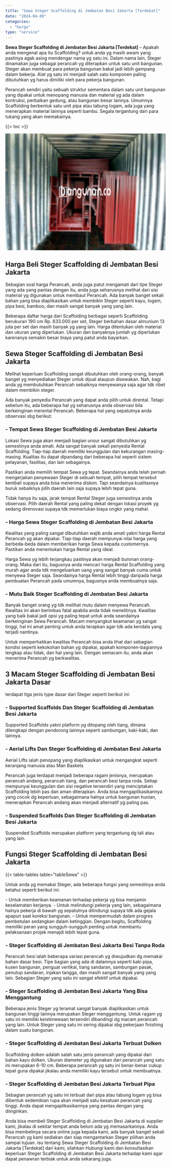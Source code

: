 ```yaml
---
title: "Sewa Steger Scaffolding di Jembatan Besi Jakarta [Terdekat]"
date: "2024-04-09"
categories: 
  - "harga"
type: "service"
---
```


**Sewa Steger Scaffolding di Jembatan Besi Jakarta \[Terdekat\]** – Apakah anda mengenal apa itu Scaffolding? untuk anda yg masih awam yang pastinya agak asing mendengar nama yg satu ini. Dalam nama lain, Steger dinamakan juga sebagai perancah yg diterapkan untuk satu unit bangunan. Steger akan membuat para pekerja bangunan bakal jadi lebih gampang dalam bekerja. Alat yg satu ini menjadi salah satu komponen paling dibutuhkan yg harus dimiliki oleh para pekerja bangunan.

Perancah sendiri yaitu sebuah struktur sementara dalam satu unit bangunan yang dipakai untuk menopang manusia dan material yg ada dalam kontruksi, perbaikan gedung, atau bangunan besar lainnya. Umumnya Scaffolding berbentuk satu unit pipa atau tabung logam, ada juga yang menerapkan material lainnya seperti bambu. Segala tergantung dari para tukang yang akan memakainya.

{{< toc >}}

![Sewa Steger Scaffolding di Jembatan Besi Jakarta [Terdekat]](/images/sewa-scaffolding-steger-15.png)

## Harga Beli Steger Scaffolding di Jembatan Besi Jakarta

Sebagian soal harga Perancah, anda juga patut mengamati dari tipe Steger yang ada yang pantas dengan itu, anda juga seharusnya melihat dari sisi material yg digunakan untuk membaut Perancah. Ada banyak banget sekali bahan yang bisa diaplikasikan untuk membikin Steger seperti kayu, logam, pipa besi, bamboo, dan masih sangat banyak yang yang lain.

Beberapa daftar harga dari Scaffolding berbagai seperti Scaffolding berukuran 190 cm Rp. 633.000 per set, Steger berbahan dasar almunium 13 juta per set dan masih banyak yg yang lain. Harga ditentukan oleh material dan ukuran yang diperlukan. Ukuran dan banyaknya jumlah yg diperlukan karenanya semakin besar biaya yang patut anda bayarkan.

## Sewa Steger Scaffolding di Jembatan Besi Jakarta

Melihat keperluan Scaffolding sangat dibutuhkan oleh orang-orang, banyak banget yg menyediakan Steger untuk dijual ataupun disewakan. Nah, bagi anda yg membutuhkan Perancah sebaiknya menyewanya saja agar tdk ribet dalam membikin steger.

Ada banyak penyedia Perancah yang dapat anda pilih untuk dirental. Tetapi sebelum itu, ada beberapa hal yg seharusnya anda observasi bila berkeinginan merental Perancah. Beberapa hal yang sepatutnya anda observasi sbg berikut:

### \- Tempat Sewa Steger Scaffolding di Jembatan Besi Jakarta

Lokasi Sewa juga akan menjadi bagian unsur sangat dibutuhkan yg semestinya anda amati. Ada sangat banyak sekali penyedia Rental Scaffolding. Tiap-tiap daerah memiliki keunggulan dan kekurangan masing-masing. Kualitas itu dapat dipandang dari beberapa hal seperti sistem pelayanan, fasilitas, dan lain sebagainya.

Pastikan anda memilih tempat Sewa yg tepat. Seandainya anda telah pernah mengerjakan penyewaan Steger di sebuah tempat, pilih tempat tersebut kembali supaya anda bisa menerima diskon. Tapi seandainya kualitasnya buruk sebaiknya pilih daerah lain saja supaya lebih tepat guna.

Tidak hanya itu saja, jarak tempat Rental Steger juga semestinya anda observasi. Pilih daerah Rental yang paling dekat dengan lokasi proyek yg sedang direnovasi supaya tdk memerlukan biaya ongkir yang mahal.

### \- Harga Sewa Steger Scaffolding di Jembatan Besi Jakarta

Kwalitas yang paling sangat dibutuhkan wajib anda amati yakni harga Rental Perancah yg akan dipakai. Tiap-tiap daerah mempunyai nilai harga yang berbeda-beda dalam memberikan harga Sewa kepada customernya. Pastikan anda menentukan harga Rental yang ideal.

Harga Sewa yg lebih terjangkau pastinya akan menjadi buronan orang-orang. Maka dari itu, bagusnya anda mencari harga Rental Scaffolding yang murah agar anda tdk mengeluarkan uang yang sangat banyak cuma untuk menyewa Steger saja. Seandainya harga Rental lebih tinggi daripada harga pembuatan Perancah pada umumnya, bagusnya anda membuatnya saja.

### \- Mutu Baik Steger Scaffolding di Jembatan Besi Jakarta

Banyak banget orang yg tdk melihat mutu dalam menyewa Perancah. Kwalitas ini akan berimbas fatal apabila anda tidak menelitinya. Kwalitas yang baik bakal jadi opsi yg paling tepat untuk anda seandainya berkeinginan Sewa Perancah. Macam menyangkut keamanan yg sangat tinggi, hal ini amat penting untuk anda terapkan agar tdk ada kendala yang terjadi nantinya.

Untuk memperhatikan kwalitas Perancah bisa anda lihat dari sebagian kondisi seperti kekokohan bahan yg dipakai, apakah komponen-bagiannya lengkap atau tidak, dan hal yang lain. Dengan semacam itu, anda akan menerima Perancah yg berkwalitas.

## 3 Macam Steger Scaffolding di Jembatan Besi Jakarta Dasar

terdapat tiga jenis type dasar dari Steger seperti berikut ini:

### \- Supported Scaffolds Dan Steger Scaffolding di Jembatan Besi Jakarta

Supported Scaffolds yakni platform yg ditopang oleh tiang, dimana dilengkapi dengan pendorong lainnya seperti sambungan, kaki-kaki, dan lainnya.

### \- Aerial Lifts Dan Steger Scaffolding di Jembatan Besi Jakarta

Aerial Lifts ialah penopang yang diaplikasikan untuk mengangkat seperti keranjang manusia atau Man Baskets

Perancah juga terdapat menjadi beberapa ragam jenisnya, merupakan perancah andang, perancah tiang, dan perancah besi tanpa roda. Setiap mempunyai keunggulan dan sisi negative tersendiri yang menciptakan Scaffolding lebih pas dan aman diterapkan. Anda bisa mengaplikasikannya yang cocok dg keperluan, sebagaimana halnya untuk bangunan hunian, menerapkan Perancah andang akan menjadi alternatif yg paling pas.

### \- Suspended Scaffolds Dan Steger Scaffolding di Jembatan Besi Jakarta

Suspended Scaffolds merupakan platform yang tergantung dg tali atau yang lain.

## Fungsi Steger Scaffolding di Jembatan Besi Jakarta

{{< table-tables table="tableSewa" >}}

Untuk anda yg memakai Steger, ada beberapa fungsi yang semestinya anda ketahui seperti berikut ini:

\- Untuk memberikan keamanan terhadap pekerja yg bisa menjamin keselamatan kerjanya. - Untuk melindungi pekerja yang lain, sebagaimana halnya pekerja di bawah yg sepatutnya dilindungi supaya tdk ada gejala apapun saat koreksi bangunan. - Untuk mempermudah dalam progres pembetulan sedangkan dalam ketinggian. Dengan begitu, Scaffolding memiliki peran yang sungguh-sungguh penting untuk membantu pelaksanaan projek menajdi lebih tepat guna.

### \- Steger Scaffolding di Jembatan Besi Jakarta Besi Tanpa Roda

Perancah besi ialah beberapa variasi perancah yg diwujudkan dg memakai bahan dasar besi. Tipe bagian yang ada di dalamnya seperti kaki pipa, kusen bangunan, penguat vertikal, tiang sandaran, sambungan pasak, penutup sandaran, injakan tangga, dan masih sangat banyak yang yang lain. Sebagian Steger yang satu ini sangat efektif untuk dipakai.

### \- Steger Scaffolding di Jembatan Besi Jakarta Yang Bisa Menggantung

Beberapa jenis Steger yg teramat sangat banyak diaplikasikan untuk bangunan tinggi lainnya merupakan Steger menggantung. Untuk ragam yg satu ini memiliki keistimewaan tersendiri dibandingi dg macam perancah yang lain. Untuk Steger yang satu ini sering dipakai sbg pekerjaan finishing dalam suatu bangunan.

### \- Steger Scaffolding di Jembatan Besi Jakarta Terbuat Dolken

Scaffolding dolken adalah salah satu jenis perancah yang dipakai dari bahan kayu dolken. Ukuran diameter yg digunakan dari perancah yang satu ini merupakan 6-10 cm. Beberapa perancah yg satu ini benar-benar cukup tepat guna dipakai jikalau anda memiliki kayu tersebut untuk membuatnya.

### \- Steger Scaffolding di Jembatan Besi Jakarta Terbuat Pipa

Sebagian perancah yg satu ini terbuat dari pipa atau tabung logam yg bisa dibentuk sedemikian rupa akan menjadi satu kesatuan perancah yang tinggi. Anda dapat mengaplikasikannya yang pantas dengan yang diinginkan.

Anda bisa membeli Steger Scaffolding di Jembatan Besi Jakarta di supplier kami, jikalau di sekitar tempat anda belum ada yg memasarkannya. Anda bisa membelinya secara online juga kepada kami, ada banyak banget sekali Perancah yg kami sediakan dan siap mengantarkan Steger pilihan anda sampai tujuan. isu tentang Sewa Steger Scaffolding di Jembatan Besi Jakarta \[Terdekat\] dari kami, silahkan Hubungi kami dan konsultasikan keperluan Steger Scaffolding di Jembatan Besi Jakarta terhadap kami agar dapat penawran terbiak untuk anda sekarang juga.
